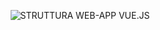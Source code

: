 <p align="center">
  <img src="https://i.ibb.co/SdCK34t/STRUTTURA-FRONT-END-VUE-JS.png" alt="STRUTTURA WEB-APP VUE.JS">
</p>
